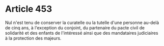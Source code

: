 # Article 453

Nul n'est tenu de conserver la curatelle ou la tutelle d'une personne au-delà de cinq ans, à l'exception du conjoint, du partenaire du pacte civil de solidarité et des enfants de l'intéressé ainsi que des mandataires judiciaires à la protection des majeurs.
